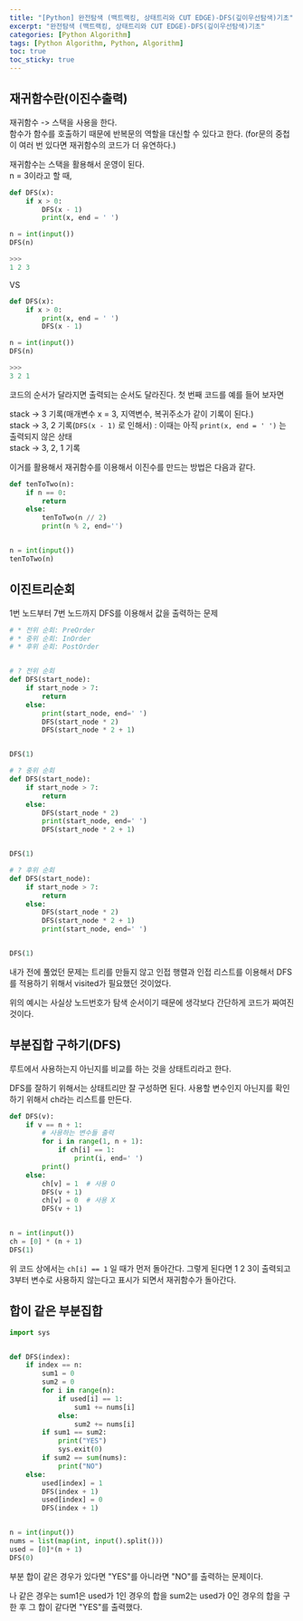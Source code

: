```yaml
---
title: "[Python] 완전탐색 (백트랙킹, 상태트리와 CUT EDGE)-DFS(깊이우선탐색)기초"
excerpt: "완전탐색 (백트랙킹, 상태트리와 CUT EDGE)-DFS(깊이우선탐색)기초"
categories: [Python Algorithm]
tags: [Python Algorithm, Python, Algorithm]
toc: true
toc_sticky: true
---
```


## 재귀함수란(이진수출력)

재귀함수 -> 스택을 사용을 한다. <br>
함수가 함수를 호출하기 때문에 반복문의 역할을 대신할 수 있다고 한다. (for문의 중첩이 여러 번 있다면 재귀함수의 코드가 더 유연하다.) <br>

재귀함수는 스택을 활용해서 운영이 된다. <br>
n = 3이라고 할 때,

```python
def DFS(x):
    if x > 0:
        DFS(x - 1)
        print(x, end = ' ')

n = int(input())
DFS(n)

>>>
1 2 3
```

VS

```python
def DFS(x):
    if x > 0:
        print(x, end = ' ')
        DFS(x - 1)

n = int(input())
DFS(n)

>>>
3 2 1
```

코드의 순서가 달라지면 출력되는 순서도 달라진다. 첫 번째 코드를 예를 들어 보자면 <br>

stack -> 3 기록(매개변수 x = 3, 지역변수, 복귀주소가 같이 기록이 된다.) <br>
stack -> 3, 2 기록(`DFS(x - 1)` 로 인해서) : 이때는 아직 `print(x, end = ' ')` 는 출력되지 않은 상태 <br>
stack -> 3, 2, 1 기록 <br>

이거를 활용해서 재귀함수를 이용해서 이진수를 만드는 방법은 다음과 같다.

```python
def tenToTwo(n):
    if n == 0:
        return
    else:
        tenToTwo(n // 2)
        print(n % 2, end='')


n = int(input())
tenToTwo(n)
```

## 이진트리순회

1번 노드부터 7번 노드까지 DFS를 이용해서 값을 출력하는 문제

```python
# * 전위 순회: PreOrder
# * 중위 순회: InOrder
# * 후위 순회: PostOrder


# ? 전위 순회
def DFS(start_node):
    if start_node > 7:
        return
    else:
        print(start_node, end=' ')
        DFS(start_node * 2)
        DFS(start_node * 2 + 1)


DFS(1)

# ? 중위 순회
def DFS(start_node):
    if start_node > 7:
        return
    else:
        DFS(start_node * 2)
        print(start_node, end=' ')
        DFS(start_node * 2 + 1)


DFS(1)

# ? 후위 순회
def DFS(start_node):
    if start_node > 7:
        return
    else:
        DFS(start_node * 2)
        DFS(start_node * 2 + 1)
        print(start_node, end=' ')


DFS(1)
```

내가 전에 풀었던 문제는 트리를 만들지 않고 인접 행렬과 인접 리스트를 이용해서 DFS를 적용하기 위해서 visited가 필요했던 것이었다. <br>

위의 예시는 사실상 노드번호가 탐색 순서이기 때문에 생각보다 간단하게 코드가 짜여진 것이다.

## 부분집합 구하기(DFS)

루트에서 사용하는지 아닌지를 비교를 하는 것을 상태트리라고 한다. <br>

DFS를 잘하기 위해서는 상태트리만 잘 구성하면 된다.
사용할 변수인지 아닌지를 확인하기 위해서 ch라는 리스트를 만든다.

```python
def DFS(v):
    if v == n + 1:
        # 사용하는 변수들 출력
        for i in range(1, n + 1):
            if ch[i] == 1:
                print(i, end=' ')
        print()
    else:
        ch[v] = 1  # 사용 O
        DFS(v + 1)
        ch[v] = 0  # 사용 X
        DFS(v + 1)


n = int(input())
ch = [0] * (n + 1)
DFS(1)
```

위 코드 상에서는 `ch[i] == 1` 일 때가 먼저 돌아간다. 그렇게 된다면 1 2 3이 출력되고 3부터 변수로 사용하지 않는다고 표시가 되면서 재귀함수가 돌아간다.

## 합이 같은 부분집합

```python
import sys


def DFS(index):
    if index == n:
        sum1 = 0
        sum2 = 0
        for i in range(n):
            if used[i] == 1:
                sum1 += nums[i]
            else:
                sum2 += nums[i]
        if sum1 == sum2:
            print("YES")
            sys.exit(0)
        if sum2 == sum(nums):
            print("NO")
    else:
        used[index] = 1
        DFS(index + 1)
        used[index] = 0
        DFS(index + 1)


n = int(input())
nums = list(map(int, input().split()))
used = [0]*(n + 1)
DFS(0)
```

부분 합이 같은 경우가 있다면 "YES"를 아니라면 "NO"를 출력하는 문제이다. <br>

나 같은 경우는 sum1은 used가 1인 경우의 합을 sum2는 used가 0인 경우의 합을 구한 후 그 합이 같다면 "YES"를 출력했다.
